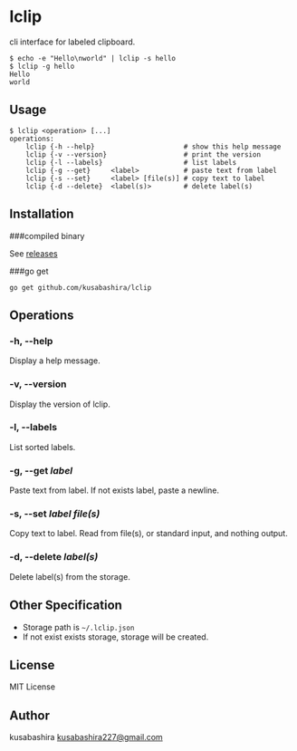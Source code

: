 lclip
=====

cli interface for labeled clipboard.

	$ echo -e "Hello\nworld" | lclip -s hello
	$ lclip -g hello
	Hello
	world


Usage
-----

	$ lclip <operation> [...]
	operations:
		lclip {-h --help}                      # show this help message
		lclip {-v --version}                   # print the version
		lclip {-l --labels}                    # list labels
		lclip {-g --get}     <label>           # paste text from label
		lclip {-s --set}     <label> [file(s)] # copy text to label
		lclip {-d --delete}  <label(s)>        # delete label(s)


Installation
------------

###compiled binary

See [releases](https://github.com/kusabashira/lclip/releases)


###go get

	go get github.com/kusabashira/lclip


Operations
----------

### -h, --help

Display a help message.


### -v, --version

Display the version of lclip.


### -l, --labels

List sorted labels.


### -g, --get *label*

Paste text from label.
If not exists label, paste a newline.


### -s, --set *label* *file(s)*

Copy text to label.
Read from file(s), or standard input, and nothing output.


### -d, --delete *label(s)*

Delete label(s) from the storage.


Other Specification
-------------------

- Storage path is `~/.lclip.json`
- If not exist exists storage, storage will be created.


License
-------

MIT License


Author
------

kusabashira <kusabashira227@gmail.com>
